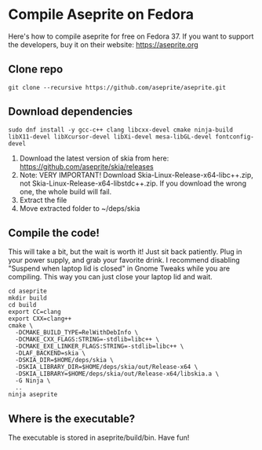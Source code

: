 # Compile Aseprite on Fedora
Here's how to compile aseprite for free on Fedora 37. If you want to support the developers, buy it on their website: https://aseprite.org

## Clone repo
```shell
git clone --recursive https://github.com/aseprite/aseprite.git
```

## Download dependencies
```shell
sudo dnf install -y gcc-c++ clang libcxx-devel cmake ninja-build libX11-devel libXcursor-devel libXi-devel mesa-libGL-devel fontconfig-devel
```
1. Download the latest version of skia from here: https://github.com/aseprite/skia/releases
2. Note: VERY IMPORTANT! Download Skia-Linux-Release-x64-libc++.zip, not Skia-Linux-Release-x64-libstdc++.zip. If you download the wrong one, the whole build will fail.
3. Extract the file
4. Move extracted folder to ~/deps/skia

## Compile the code!
This will take a bit, but the wait is worth it! Just sit back patiently. Plug in your power supply, and grab your favorite drink. I recommend disabling "Suspend when laptop lid is closed" in Gnome Tweaks while you are compiling. This way you can just close your laptop lid and wait.
```shell
cd aseprite
mkdir build
cd build
export CC=clang
export CXX=clang++
cmake \
  -DCMAKE_BUILD_TYPE=RelWithDebInfo \
  -DCMAKE_CXX_FLAGS:STRING=-stdlib=libc++ \
  -DCMAKE_EXE_LINKER_FLAGS:STRING=-stdlib=libc++ \
  -DLAF_BACKEND=skia \
  -DSKIA_DIR=$HOME/deps/skia \
  -DSKIA_LIBRARY_DIR=$HOME/deps/skia/out/Release-x64 \
  -DSKIA_LIBRARY=$HOME/deps/skia/out/Release-x64/libskia.a \
  -G Ninja \
  ..
ninja aseprite
```


## Where is the executable?
The executable is stored in aseprite/build/bin. Have fun!
